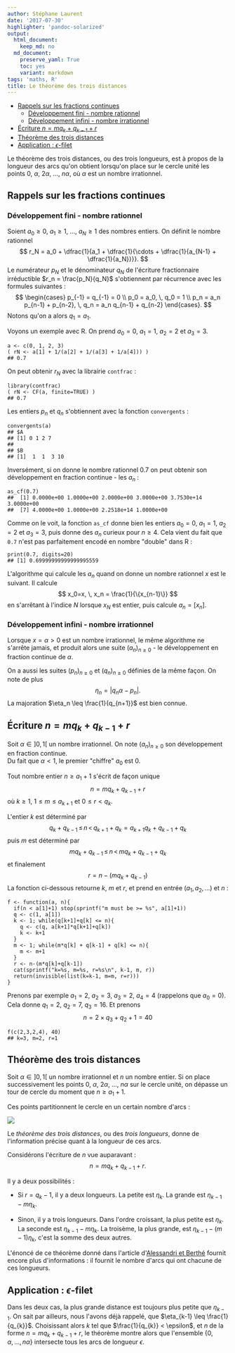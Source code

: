 ```yaml
---
author: Stéphane Laurent
date: '2017-07-30'
highlighter: 'pandoc-solarized'
output:
  html_document:
    keep_md: no
  md_document:
    preserve_yaml: True
    toc: yes
    variant: markdown
tags: 'maths, R'
title: Le théorème des trois distances
---
```


-   [Rappels sur les fractions
    continues](#rappels-sur-les-fractions-continues)
    -   [Développement fini - nombre
        rationnel](#développement-fini---nombre-rationnel)
    -   [Développement infini - nombre
        irrationnel](#développement-infini---nombre-irrationnel)
-   [Écriture $n = mq_k + q_{k-1} + r$](#écriture-n-mq_k-q_k-1-r)
-   [Théorème des trois distances](#théorème-des-trois-distances)
-   [Application : $\epsilon$-filet](#application-epsilon-filet)

Le théorème des trois distances, ou des trois longueurs, est à propos de
la longueur des arcs qu'on obtient lorsqu'on place sur le cercle unité
les points $0$, $\alpha$, $2\alpha$, $\ldots$, $n\alpha$, où $\alpha$
est un nombre irrationnel.

Rappels sur les fractions continues
-----------------------------------

### Développement fini - nombre rationnel

Soient $a_0\geq 0$, $a_1 \geq 1$, $\ldots$, $a_N \geq 1$ des nombres
entiers. On définit le nombre rationnel $$
r_N = a_0 + \dfrac{1}{a_1 + \dfrac{1}{\cdots + \dfrac{1}{a_{N-1} + \dfrac{1}{a_N}}}}.
$$ Le numérateur $p_N$ et le dénominateur $q_N$ de l'écriture
fractionnaire irréductible $r_n = \frac{p_N}{q_N}$ s'obtiennent par
récurrence avec les formules suivantes : $$
\begin{cases}
p_{-1} = q_{-1} = 0 \\ 
p_0 = a_0, \, q_0 = 1 \\ 
p_n = a_n p_{n-1} + p_{n-2}, \, q_n = a_n q_{n-1} + q_{n-2}
\end{cases}.
$$ Notons qu'on a alors $q_1 = a_1$.

Voyons un exemple avec R. On prend $a_0=0$, $a_1=1$, $a_2=2$ et $a_3=3$.

``` {.r}
a <- c(0, 1, 2, 3)
( rN <- a[1] + 1/(a[2] + 1/(a[3] + 1/a[4])) )
## 0.7
```

On peut obtenir $r_N$ avec la librairie `contfrac` :

``` {.r}
library(contfrac)
( rN <- CF(a, finite=TRUE) )
## 0.7
```

Les entiers $p_n$ et $q_n$ s'obtiennent avec la fonction `convergents` :

``` {.r}
convergents(a)
## $A
## [1] 0 1 2 7
## 
## $B
## [1]  1  1  3 10
```

Inversément, si on donne le nombre rationnel $0.7$ on peut obtenir son
développement en fraction continue - les $a_n$ :

``` {.r}
as_cf(0.7)
##  [1] 0.0000e+00 1.0000e+00 2.0000e+00 3.0000e+00 3.7530e+14 3.0000e+00
##  [7] 4.0000e+00 1.0000e+00 2.2518e+14 1.0000e+00
```

Comme on le voit, la fonction `as_cf` donne bien les entiers $a_0=0$,
$a_1=1$, $a_2=2$ et $a_3=3$, puis donne des $a_n$ curieux pour
$n \geq 4$. Cela vient du fait que `0.7` n'est pas parfaitement encodé
en nombre "double" dans R :

``` {.r}
print(0.7, digits=20)
## [1] 0.69999999999999995559
```

L'algorithme qui calcule les $a_n$ quand on donne un nombre rationnel
$x$ est le suivant. Il calcule\
$$
x_0=x, \, x_n = \frac{1}{\{x_{n-1}\}}
$$ en s'arrêtant à l'indice $N$ lorsque $x_N$ est entier, puis calcule
$a_n = [x_n]$.

### Développement infini - nombre irrationnel

Lorsque $x=\alpha>0$ est un nombre irrationnel, le même algorithme ne
s'arrête jamais, et produit alors une suite ${(a_n)}_{n \geq 0}$ - le
développement en fraction continue de $\alpha$.

On a aussi les suites ${(p_n)}_{n \geq 0}$ et ${(q_n)}_{n \geq 0}$
définies de la même façon. On note de plus $$
\eta_n = |q_n\alpha-p_n|.  
$$ La majoration $\eta_n \leq \frac{1}{q_{n+1}}$ est bien connue.

Écriture $n = mq_k + q_{k-1} + r$
---------------------------------

Soit $\alpha \in ]0,1[$ un nombre irrationnel. On note
${(a_n)}_{n \geq 0}$ son développement en fraction continue.\
Du fait que $\alpha < 1$, le premier "chiffre" $a_0$ est $0$.

Tout nombre entier $n \geq a_1+1$ s'écrit de façon unique $$
n = m q_k + q_{k-1} + r
$$ où $k \geq 1$, $1 \leq m \leq a_{k+1}$ et $0 \leq r < q_k$.

L'entier $k$ est déterminé par $$
q_k + q_{k-1} \,\leq\, n \,<\, q_{k+1} + q _k = a_{k+1}q_k + q_{k-1} + q_k
$$ puis $m$ est déterminé par $$
mq_k + q_{k-1}  %= (m-1) q_k + q_{k-1} + q_k
\,\leq\,  n \,<\,  mq_k  + q_{k-1} + q_k
$$ et finalement $$
r = n - (m q_k + q_{k-1})
$$ La fonction ci-dessous retourne $k$, $m$ et $r$, et prend en entrée
$(a_1, a_2, \ldots)$ et $n$ :

``` {.r}
f <- function(a, n){
  if(n < a[1]+1) stop(sprintf("m must be >= %s", a[1]+1))
  q <- c(1, a[1])
  k <- 1; while(q[k+1]+q[k] <= n){
    q <- c(q, a[k+1]*q[k+1]+q[k])
    k <- k+1
  }
  m <- 1; while(m*q[k] + q[k-1] + q[k] <= n){
    m <- m+1
  }
  r <- n-(m*q[k]+q[k-1])
  cat(sprintf("k=%s, m=%s, r=%s\n", k-1, m, r))
  return(invisible(list(k=k-1, m=m, r=r)))
}
```

Prenons par exemple $a_1=2$, $a_2=3$, $a_3=2$, $a_4=4$ (rappelons que
$a_0=0$). Cela donne $q_1=2$, $q_2 = 7$, $q_3 = 16$. Et prenons\
$$
n = 2 \times q_3 + q_2 + 1 = 40
$$

``` {.r}
f(c(2,3,2,4), 40)
## k=3, m=2, r=1
```

Théorème des trois distances
----------------------------

Soit $\alpha \in ]0,1[$ un nombre irrationnel et $n$ un nombre entier.
Si on place successivement les points $0$, $\alpha$, $2\alpha$,
$\ldots$, $n\alpha$ sur le cercle unité, on dépasse un tour de cercle du
moment que $n \geq a_1+1$.

Ces points partitionnent le cercle en un certain nombre d'arcs :

<img src="./figures/Thm3D-circle-1.png" style="display: block; margin: auto;" />

Le *théorème des trois distances*, ou des *trois longueurs*, donne de
l'information précise quant à la longueur de ces arcs.

Considérons l'écriture de $n$ vue auparavant : $$
n = m q_k + q_{k-1} + r.
$$

Il y a deux possibilités :

-   Si $r=q_k-1$, il y a deux longueurs. La petite est $\eta_k$. La
    grande est $\eta_{k-1}-m\eta_k$.

-   Sinon, il y a trois longueurs. Dans l'ordre croissant, la plus
    petite est $\eta_k$. La seconde est $\eta_{k-1}-m\eta_k$. La
    troisème, la plus grande, est $\eta_{k-1}-(m-1)\eta_k$, c'est la
    somme des deux autres.

L'énoncé de ce théorème donné dans l'article d'[Alessandri et
Berthé](http://www.theoremoftheday.org/Docs/3dAlessandriBerthe.pdf)
fournit encore plus d'informations : il fournit le nombre d'arcs qui ont
chacune de ces longueurs.

Application : $\epsilon$-filet
------------------------------

Dans les deux cas, la plus grande distance est toujours plus petite que
$\eta_{k-1}$. On sait par ailleurs, nous l'avons déjà rappelé, que
$\eta_{k-1} \leq \frac{1}{q_{k}}$. Choisissant alors $k$ tel que
$\frac{1}{q_{k}} < \epsilon$, et $n$ de la forme
$n = m q_k + q_{k-1} + r$, le théorème montre alors que l'ensemble
$\{0, \alpha, \ldots, n\alpha\}$ intersecte tous les arcs de longueur
$\epsilon$.

